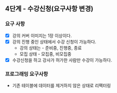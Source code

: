 ## 4단계 - 수강신청(요구사항 변경)

### 요구 사항

* [x] 강의 커버 이미지는 1장 이상이다.
* [x] 강의 진행 중인 상태에서 수강 신청이 가능하다.
  * 강의 상태는 - 준비중, 진행중, 종료
  * 모집 상태 - 모집중, 비모집중
* [x] 수강신청을 하고 강사가 허가한 사람만 수강이 가능하다.

### 프로그래밍 요구사항

- 기존 테이블에 데이터를 제거하지 않은 상태로 리팩터링
